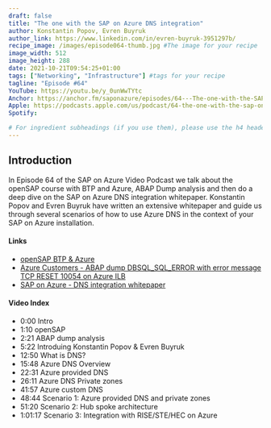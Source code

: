 ```yaml
---
draft: false
title: "The one with the SAP on Azure DNS integration"
author: Konstantin Popov, Evren Buyruk
author_link: https://www.linkedin.com/in/evren-buyruk-3951297b/
recipe_image: /images/episode064-thumb.jpg #The image for your recipe
image_width: 512
image_height: 288
date: 2021-10-21T09:54:25+01:00
tags: ["Networking", "Infrastructure"] #tags for your recipe
tagline: "Episode #64"
YouTube: https://youtu.be/y_0unWwTYtc
Anchor: https://anchor.fm/saponazure/episodes/64---The-one-with-the-SAP-on-Azure-DNS-integration-Konstantin-Popov--Evren-Buyruk--SAP-on-Azure-Video-Podcast-e195dc2/a-a6ogrdc
Apple: https://podcasts.apple.com/us/podcast/64-the-one-with-the-sap-on-azure-dns/id1531372929?i=1000539395059
Spotify:  

# For ingredient subheadings (if you use them), please use the h4 header.  For print view I have those elements targeted
---
```



## Introduction

In Episode 64 of the SAP on Azure Video Podcast we talk about the openSAP course with BTP and Azure, ABAP Dump analysis and then do a deep dive on the SAP on Azure DNS integration whitepaper. Konstantin Popov and Evren Buyruk have written an extensive whitepaper and guide us through several scenarios of how to use Azure DNS in the context of your SAP on Azure installation.

#### Links

- [openSAP BTP & Azure](https://open.sap.com/courses/btpma1)
- [Azure Customers - ABAP dump DBSQL_SQL_ERROR with error message TCP RESET 10054 on Azure ILB](https://techcommunity.microsoft.com/t5/running-sap-applications-on-the/azure-customers-abap-dump-dbsql-sql-error-with-error-message-tcp/ba-p/2658347)
- [SAP on Azure - DNS integration whitepaper](https://www.linkedin.com/posts/k-popov_sap-on-azure-dns-integration-whitepaper-ugcPost-6841398576954904577-xxrN)


#### Video Index

- 0:00 Intro
- 1:10 openSAP
- 2:21 ABAP dump analysis
- 5:22 Introduing Konstantin Popov & Evren Buyruk
- 12:50 What is DNS?
- 15:48 Azure DNS Overview
- 22:31 Azure provided DNS
- 26:11 Azure DNS Private zones
- 41:57 Azure custom DNS
- 48:44 Scenario 1: Azure provided DNS and private zones
- 51:20 Scenario 2: Hub spoke architecture
- 1:01:17 Scenario 3: Integration with RISE/STE/HEC on Azure
